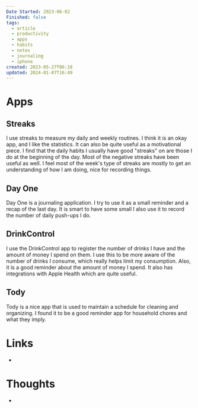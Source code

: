 ```yaml
---
Date Started: 2023-06-02
Finished: false
tags:
  - article
  - productivity
  - apps
  - habits
  - notes
  - journaling
  - iphone
created: 2023-05-27T06:18
updated: 2024-01-07T16:49
---
```

# Apps


## Streaks
 
I use streaks to measure my daily and weekly routines. I think it is an okay app, and I like the statistics. It can also be quite useful as a motivational piece. I find that the daily habits I usually have good "streaks" on are those I do at the beginning of the day. 
Most of the negative streaks have been useful as well. I feel most of the week's type of streaks are mostly to get an understanding of how I am doing, nice for recording things. 


## Day One

Day One is a journaling application. I try to use it as a small reminder and a recap of the last day. It is smart to have some small 
I also use it to record the number of daily push-ups I do. 

## DrinkControl
I use the DrinkControl app to register the number of drinks I have and the amount of money I spend on them. I use this to be more aware of the number of drinks I consume, which really helps limit my consumption. Also, it is a good reminder about the amount of money I spend. 
It also has integrations with Apple Health which are quite useful. 

## Tody
Tody is a nice app that is used to maintain a schedule for cleaning and organizing. I found it to be a good reminder app for household chores and what they imply. 


# Links
- 

# Thoughts 
- 





